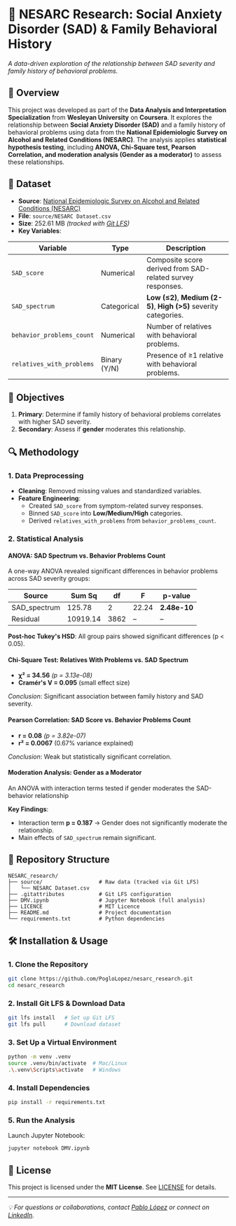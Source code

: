 # 🧠 NESARC Research: Social Anxiety Disorder (SAD) & Family Behavioral History  

*A data-driven exploration of the relationship between SAD severity and family history of behavioral problems.*

## 📌 Overview  

This project was developed as part of the **Data Analysis and Interpretation Specialization** from **Wesleyan University** on **Coursera**. It explores the relationship between **Social Anxiety Disorder (SAD)** and a family history of behavioral problems using data from the **National Epidemiologic Survey on Alcohol and Related Conditions (NESARC)**. The analysis applies **statistical hypothesis testing**, including **ANOVA, Chi-Square test, Pearson Correlation, and moderation analysis (Gender as a moderator)** to assess these relationships.

## 📂 Dataset  
- **Source**: [National Epidemiologic Survey on Alcohol and Related Conditions (NESARC)](https://www.nesarc.org)  
- **File**: `source/NESARC Dataset.csv`  
- **Size**: 252.61 MB *(tracked with [Git LFS](https://git-lfs.github.com/))*  
- **Key Variables**:  

| Variable                   | Type          | Description                                                                 |
|---------------------------|---------------|-----------------------------------------------------------------------------|
| `SAD_score`                | Numerical     | Composite score derived from SAD-related survey responses.                  |
| `SAD_spectrum`             | Categorical   | **Low (≤2)**, **Medium (2-5)**, **High (>5)** severity categories.         |
| `behavior_problems_count`  | Numerical     | Number of relatives with behavioral problems.                              |
| `relatives_with_problems`  | Binary (Y/N)  | Presence of ≥1 relative with behavioral problems.                          |

## 🎯 Objectives  
1. **Primary**: Determine if family history of behavioral problems correlates with higher SAD severity.  
2. **Secondary**: Assess if **gender** moderates this relationship.  

## 🔍 Methodology  

### 1. Data Preprocessing  
- **Cleaning**: Removed missing values and standardized variables.  
- **Feature Engineering**:  
  - Created `SAD_score` from symptom-related survey responses.  
  - Binned `SAD_score` into **Low/Medium/High** categories.  
  - Derived `relatives_with_problems` from `behavior_problems_count`.  

### 2. Statistical Analysis  

#### **ANOVA: SAD Spectrum vs. Behavior Problems Count**  
A one-way ANOVA revealed significant differences in behavior problems across SAD severity groups:  

| Source          | Sum Sq   | df  | F      | p-value       |
|-----------------|----------|-----|--------|---------------|
| SAD_spectrum    | 125.78   | 2   | 22.24  | **2.48e-10**  |
| Residual        | 10919.14 | 3862| –      | –             |

**Post-hoc Tukey's HSD**: All group pairs showed significant differences (p < 0.05).  

#### **Chi-Square Test: Relatives With Problems vs. SAD Spectrum**  
- **χ² = 34.56** *(p = 3.13e-08)*  
- **Cramér's V = 0.095** (small effect size)  

*Conclusion*: Significant association between family history and SAD severity.  

#### **Pearson Correlation: SAD Score vs. Behavior Problems Count**  
- **r = 0.08** *(p = 3.82e-07)*  
- **r² = 0.0067** (0.67% variance explained)  

*Conclusion*: Weak but statistically significant correlation.  

#### **Moderation Analysis: Gender as a Moderator**  
An ANOVA with interaction terms tested if gender moderates the SAD-behavior relationship

**Key Findings**:  
- Interaction term **p = 0.187** → Gender does not significantly moderate the relationship.  
- Main effects of `SAD_spectrum` remain significant.  

## 📁 Repository Structure  

```
NESARC_research/
├── source/                  # Raw data (tracked via Git LFS)
│   └── NESARC Dataset.csv
├── .gitattributes           # Git LFS configuration
├── DMV.ipynb                # Jupyter Notebook (full analysis)
├── LICENCE                  # MIT Licence
├── README.md                # Project documentation
└── requirements.txt         # Python dependencies
```

## 🛠️ Installation & Usage  

### 1. Clone the Repository  
```bash
git clone https://github.com/PogloLopez/nesarc_research.git
cd nesarc_research
```

### 2. Install Git LFS & Download Data  
```bash
git lfs install   # Set up Git LFS
git lfs pull      # Download dataset
```

### 3. Set Up a Virtual Environment  
```bash
python -m venv .venv
source .venv/bin/activate  # Mac/Linux
.\.venv\Scripts\activate   # Windows
```

### 4. Install Dependencies  
```bash
pip install -r requirements.txt
```

### 5. Run the Analysis  
Launch Jupyter Notebook:  
```bash
jupyter notebook DMV.ipynb
```

## 📜 License  
This project is licensed under the **MIT License**. See [LICENSE](LICENSE) for details.  

---

*💡 For questions or collaborations, contact [Pablo López](mailto:poglolopez@gmail.com) or connect on [LinkedIn](https://linkedin.com/in/pablo-a-lopez-s).*  
